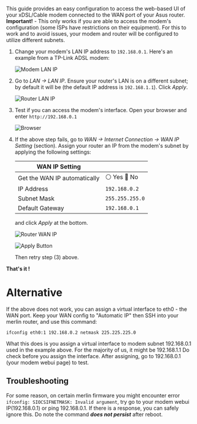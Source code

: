 This guide provides an easy configuration to access the web-based UI of your
xDSL/Cable modem connected to the WAN port of your Asus router. **Important!** -
This only works if you are able to access the modem's configuration (some ISPs
have restrictions on their equipment). For this to work and to avoid issues,
your modem and router will be configured to utilize different subnets.

1. Change your modem's LAN IP address to `192.168.0.1`. Here's an example from a
   TP-Link ADSL modem:
   
   ![Modem LAN IP](https://i.postimg.cc/g0YZWPpf/Captura-47.png)
   
2. Go to _LAN -> LAN IP_. Ensure your router's LAN is on a different subnet; by
   default it will be (the default IP address is `192.168.1.1`). Click _Apply_.
   
   ![Router LAN IP](https://i.postimg.cc/zDBZRkv3/Captura-48.png)
   
3. Test if you can access the modem's interface. Open your browser and enter
   `http://192.168.0.1`
   
   ![Browser](https://i.postimg.cc/rFcRJHCX/Captura-50.png)

4. If the above step fails, go to _WAN -> Internet Connection -> WAN IP Setting_
   (section). Assign your router an IP from the modem's subnet by applying the 
   following settings:

   | WAN IP Setting               |                 |
   | ---------------------------- | --------------- |   
   | Get the WAN IP automatically | ⚪️ Yes 🔘 No    |
   | IP Address                   | `192.168.0.2`   |
   | Subnet Mask                  | `255.255.255.0` |
   | Default Gateway              | `192.168.0.1`   |

   and click _Apply_ at the bottom.
   
   ![Router WAN IP](https://i.postimg.cc/XJrLkTG4/Captura-49.png)
   
   ![Apply Button](https://i.postimg.cc/90wM7mLJ/Captura-48.png)
   
   Then retry step (3) above.

**That's it !**

# Alternative

If the above does not work, you can assign a virtual interface to eth0 - the WAN port. Keep your WAN config to "Automatic IP" then SSH into your merlin router, and use this command:

``` ifconfig eth0:1 192.168.0.2 netmask 225.225.225.0 ```

What this does is you assign a virtual interface to modem subnet 192.168.0.1 used in the example above. For the majority of us, it might be 192.168.1.1
Do check before you assign the interface. After assigning, go to 192.168.0.1 (your modem webui page) to test.

## Troubleshooting
For some reason, on certain merlin firmware you might encounter error ```ifconfig: SIOCSIFNETMASK: Invalid argument```, try go to your modem webui IP(192.168.0.1) or ping 192.168.0.1. If there is a response, you can safely ignore this. Do note the command ***does not persist*** after reboot.